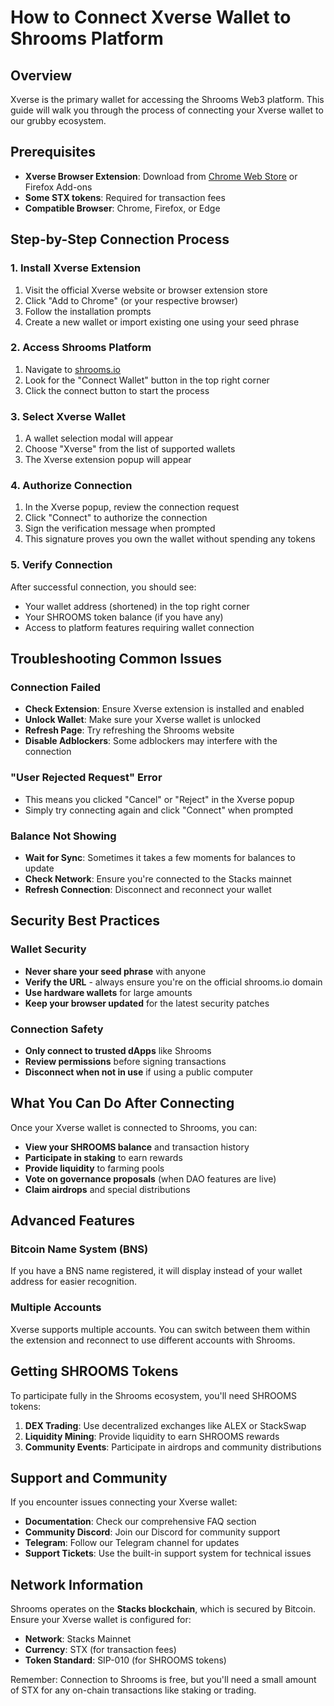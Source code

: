 # How to Connect Xverse Wallet to Shrooms Platform

## Overview

Xverse is the primary wallet for accessing the Shrooms Web3 platform. This guide will walk you through the process of connecting your Xverse wallet to our grubby ecosystem.

## Prerequisites

- **Xverse Browser Extension**: Download from [Chrome Web Store](https://chrome.google.com/webstore) or Firefox Add-ons
- **Some STX tokens**: Required for transaction fees
- **Compatible Browser**: Chrome, Firefox, or Edge

## Step-by-Step Connection Process

### 1. Install Xverse Extension

1. Visit the official Xverse website or browser extension store
2. Click "Add to Chrome" (or your respective browser)
3. Follow the installation prompts
4. Create a new wallet or import existing one using your seed phrase

### 2. Access Shrooms Platform

1. Navigate to [shrooms.io](https://shrooms.io)
2. Look for the "Connect Wallet" button in the top right corner
3. Click the connect button to start the process

### 3. Select Xverse Wallet

1. A wallet selection modal will appear
2. Choose "Xverse" from the list of supported wallets
3. The Xverse extension popup will appear

### 4. Authorize Connection

1. In the Xverse popup, review the connection request
2. Click "Connect" to authorize the connection
3. Sign the verification message when prompted
4. This signature proves you own the wallet without spending any tokens

### 5. Verify Connection

After successful connection, you should see:
- Your wallet address (shortened) in the top right corner
- Your SHROOMS token balance (if you have any)
- Access to platform features requiring wallet connection

## Troubleshooting Common Issues

### Connection Failed
- **Check Extension**: Ensure Xverse extension is installed and enabled
- **Unlock Wallet**: Make sure your Xverse wallet is unlocked
- **Refresh Page**: Try refreshing the Shrooms website
- **Disable Adblockers**: Some adblockers may interfere with the connection

### "User Rejected Request" Error
- This means you clicked "Cancel" or "Reject" in the Xverse popup
- Simply try connecting again and click "Connect" when prompted

### Balance Not Showing
- **Wait for Sync**: Sometimes it takes a few moments for balances to update
- **Check Network**: Ensure you're connected to the Stacks mainnet
- **Refresh Connection**: Disconnect and reconnect your wallet

## Security Best Practices

### Wallet Security
- **Never share your seed phrase** with anyone
- **Verify the URL** - always ensure you're on the official shrooms.io domain
- **Use hardware wallets** for large amounts
- **Keep your browser updated** for the latest security patches

### Connection Safety
- **Only connect to trusted dApps** like Shrooms
- **Review permissions** before signing transactions
- **Disconnect when not in use** if using a public computer

## What You Can Do After Connecting

Once your Xverse wallet is connected to Shrooms, you can:

- **View your SHROOMS balance** and transaction history
- **Participate in staking** to earn rewards
- **Provide liquidity** to farming pools
- **Vote on governance proposals** (when DAO features are live)
- **Claim airdrops** and special distributions

## Advanced Features

### Bitcoin Name System (BNS)
If you have a BNS name registered, it will display instead of your wallet address for easier recognition.

### Multiple Accounts
Xverse supports multiple accounts. You can switch between them within the extension and reconnect to use different accounts with Shrooms.

## Getting SHROOMS Tokens

To participate fully in the Shrooms ecosystem, you'll need SHROOMS tokens:

1. **DEX Trading**: Use decentralized exchanges like ALEX or StackSwap
2. **Liquidity Mining**: Provide liquidity to earn SHROOMS rewards
3. **Community Events**: Participate in airdrops and community distributions

## Support and Community

If you encounter issues connecting your Xverse wallet:

- **Documentation**: Check our comprehensive FAQ section
- **Community Discord**: Join our Discord for community support
- **Telegram**: Follow our Telegram channel for updates
- **Support Tickets**: Use the built-in support system for technical issues

## Network Information

Shrooms operates on the **Stacks blockchain**, which is secured by Bitcoin. Ensure your Xverse wallet is configured for:
- **Network**: Stacks Mainnet
- **Currency**: STX (for transaction fees)
- **Token Standard**: SIP-010 (for SHROOMS tokens)

Remember: Connection to Shrooms is free, but you'll need a small amount of STX for any on-chain transactions like staking or trading.